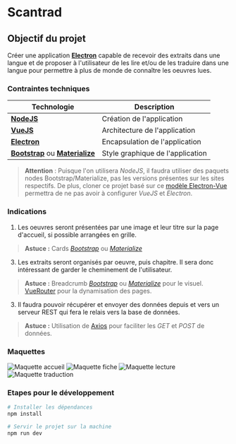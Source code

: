 # Scantrad

## Objectif du projet

Créer une application [**Electron**](https://electronjs.org/) capable de recevoir des extraits dans une langue et de proposer à l'utilisateur de les lire et/ou de les traduire dans une langue pour permettre à plus de monde de connaître les oeuvres lues.

### Contraintes techniques
|Technologie | Description |
|-|-|
| [**NodeJS**](https://nodejs.org/en/) | Création de l'application |
|[**VueJS**](https://vuejs.org/) | Architecture de l'application |
|[**Electron**](https://electronjs.org/) | Encapsulation de l'application |
|[**Bootstrap**](https://getbootstrap.com/) ou [**Materialize**](https://materializecss.com/) | Style graphique de l'application|

 >**Attention** : Puisque l'on utilisera *NodeJS*, il faudra utiliser des paquets nodes Bootstrap/Materialize, pas les versions présentes sur les sites respectifs.
 >De plus, cloner ce projet basé sur ce [modèle Electron-Vue](https://github.com/SimulatedGREG/electron-vue) permettra de ne pas avoir à configurer *VueJS* et *Electron*.

### Indications

 1. Les oeuvres seront présentées par une image et leur titre sur la page d'accueil, si possible arrangées en grille.
 > **Astuce :** Cards [*Bootstrap*](https://getbootstrap.com/docs/4.0/components/card/) ou [*Materialize*](https://materializecss.com/cards.html)

 3. Les extraits seront organisés par oeuvre, puis chapitre.
Il sera donc intéressant de garder le cheminement de l'utilisateur.
> **Astuce :** Breadcrumb [*Bootstrap*](https://getbootstrap.com/docs/4.1/components/breadcrumb/) ou [*Materialize*](https://materializecss.com/breadcrumbs.html) pour le visuel.  
>[VueRouter](https://router.vuejs.org/) pour la dynamisation des pages.

 3.  Il faudra pouvoir récupérer et envoyer des données depuis et vers un serveur REST qui fera le relais vers la base de données.
 > **Astuce :** Utilisation de [Axios](https://github.com/axios/axios) pour faciliter les *GET* et *POST* de données.

### Maquettes
![Maquette accueil](https://github.com/Shadovokun/Scantrad/blob/master/MaquetteAccueil.PNG)
![Maquette fiche](https://github.com/Shadovokun/Scantrad/blob/master/MaquetteFiche.PNG)
![Maquette lecture](https://github.com/Shadovokun/Scantrad/blob/master/Maquette1.PNG)
![Maquette traduction](https://github.com/Shadovokun/Scantrad/blob/master/Maquette2.PNG)
### Etapes pour le développement

``` bash
# Installer les dépendances
npm install

# Servir le projet sur la machine
npm run dev
```
